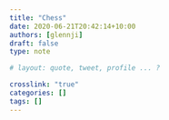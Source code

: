 ```yaml
---
title: "Chess"
date: 2020-06-21T20:42:14+10:00
authors: [glennji]
draft: false
type: note

# layout: quote, tweet, profile ... ?

crosslink: "true"
categories: []
tags: []
---
```


